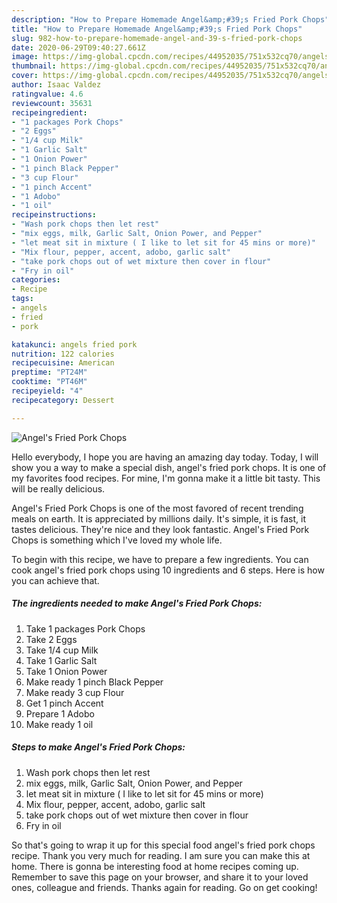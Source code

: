 ```yaml
---
description: "How to Prepare Homemade Angel&amp;#39;s Fried Pork Chops"
title: "How to Prepare Homemade Angel&amp;#39;s Fried Pork Chops"
slug: 982-how-to-prepare-homemade-angel-and-39-s-fried-pork-chops
date: 2020-06-29T09:40:27.661Z
image: https://img-global.cpcdn.com/recipes/44952035/751x532cq70/angels-fried-pork-chops-recipe-main-photo.jpg
thumbnail: https://img-global.cpcdn.com/recipes/44952035/751x532cq70/angels-fried-pork-chops-recipe-main-photo.jpg
cover: https://img-global.cpcdn.com/recipes/44952035/751x532cq70/angels-fried-pork-chops-recipe-main-photo.jpg
author: Isaac Valdez
ratingvalue: 4.6
reviewcount: 35631
recipeingredient:
- "1 packages Pork Chops"
- "2 Eggs"
- "1/4 cup Milk"
- "1 Garlic Salt"
- "1 Onion Power"
- "1 pinch Black Pepper"
- "3 cup Flour"
- "1 pinch Accent"
- "1 Adobo"
- "1 oil"
recipeinstructions:
- "Wash pork chops then let rest"
- "mix eggs, milk, Garlic Salt, Onion Power, and Pepper"
- "let meat sit in mixture ( I like to let sit for 45 mins or more)"
- "Mix flour, pepper, accent, adobo, garlic salt"
- "take pork chops out of wet mixture then cover in flour"
- "Fry in oil"
categories:
- Recipe
tags:
- angels
- fried
- pork

katakunci: angels fried pork 
nutrition: 122 calories
recipecuisine: American
preptime: "PT24M"
cooktime: "PT46M"
recipeyield: "4"
recipecategory: Dessert

---
```



![Angel&#39;s Fried Pork Chops](https://img-global.cpcdn.com/recipes/44952035/751x532cq70/angels-fried-pork-chops-recipe-main-photo.jpg)

Hello everybody, I hope you are having an amazing day today. Today, I will show you a way to make a special dish, angel&#39;s fried pork chops. It is one of my favorites food recipes. For mine, I'm gonna make it a little bit tasty. This will be really delicious.

Angel&#39;s Fried Pork Chops is one of the most favored of recent trending meals on earth. It is appreciated by millions daily. It's simple, it is fast, it tastes delicious. They're nice and they look fantastic. Angel&#39;s Fried Pork Chops is something which I've loved my whole life.




To begin with this recipe, we have to prepare a few ingredients. You can cook angel&#39;s fried pork chops using 10 ingredients and 6 steps. Here is how you can achieve that.

<!--inarticleads1-->

##### The ingredients needed to make Angel&#39;s Fried Pork Chops:

1. Take 1 packages Pork Chops
1. Take 2 Eggs
1. Take 1/4 cup Milk
1. Take 1 Garlic Salt
1. Take 1 Onion Power
1. Make ready 1 pinch Black Pepper
1. Make ready 3 cup Flour
1. Get 1 pinch Accent
1. Prepare 1 Adobo
1. Make ready 1 oil




<!--inarticleads2-->

##### Steps to make Angel&#39;s Fried Pork Chops:

1. Wash pork chops then let rest
1. mix eggs, milk, Garlic Salt, Onion Power, and Pepper
1. let meat sit in mixture ( I like to let sit for 45 mins or more)
1. Mix flour, pepper, accent, adobo, garlic salt
1. take pork chops out of wet mixture then cover in flour
1. Fry in oil




So that's going to wrap it up for this special food angel&#39;s fried pork chops recipe. Thank you very much for reading. I am sure you can make this at home. There is gonna be interesting food at home recipes coming up. Remember to save this page on your browser, and share it to your loved ones, colleague and friends. Thanks again for reading. Go on get cooking!
